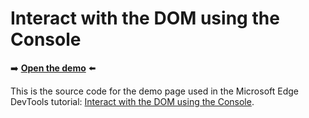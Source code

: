 # Interact with the DOM using the Console

➡️ **[Open the demo](https://microsoftedge.github.io/Demos/devtools-console-dom-interactions/)** ⬅️

This is the source code for the demo page used in the Microsoft Edge DevTools tutorial: [Interact with the DOM using the Console](https://learn.microsoft.com/microsoft-edge/devtools-guide/console/console-dom-interaction).
